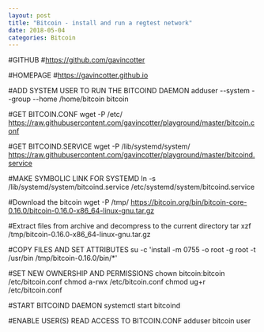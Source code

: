 ```yaml
---
layout: post
title: "Bitcoin - install and run a regtest network"
date: 2018-05-04
categories: Bitcoin
---
```




#GITHUB
#https://github.com/gavincotter

#HOMEPAGE
#https://gavincotter.github.io


#ADD SYSTEM USER TO RUN THE BITCOIND DAEMON
adduser --system --group --home /home/bitcoin bitcoin

#GET BITCOIN.CONF 
wget -P /etc/ https://raw.githubusercontent.com/gavincotter/playground/master/bitcoin.conf

#GET BITCOIND.SERVICE
wget -P /lib/systemd/system/ https://raw.githubusercontent.com/gavincotter/playground/master/bitcoind.service

#MAKE SYMBOLIC LINK FOR SYSTEMD
ln -s /lib/systemd/system/bitcoind.service /etc/systemd/system/bitcoind.service

#Download the bitcoin 
wget -P /tmp/ https://bitcoin.org/bin/bitcoin-core-0.16.0/bitcoin-0.16.0-x86_64-linux-gnu.tar.gz

#Extract files from archive and decompress to the current directory
tar xzf /tmp/bitcoin-0.16.0-x86_64-linux-gnu.tar.gz

#COPY FILES AND SET ATTRIBUTES
su -c 'install -m 0755 -o root -g root -t /usr/bin /tmp/bitcoin-0.16.0/bin/*'

#SET NEW OWNERSHIP AND PERMISSIONS
chown bitcoin:bitcoin /etc/bitcoin.conf
chmod a-rwx /etc/bitcoin.conf
chmod ug+r /etc/bitcoin.conf

#START BITCOIND DAEMON
systemctl start bitcoind

#ENABLE USER(S) READ ACCESS TO BITCOIN.CONF
adduser bitcoin user
